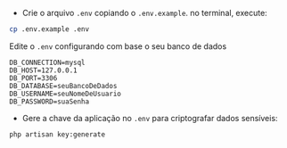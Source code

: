 - Crie o arquivo ``.env`` copiando o ``.env.example``. no terminal, execute:

```bash 
cp .env.example .env
```

Edite o ``.env`` configurando com base o seu banco de dados

```
DB_CONNECTION=mysql
DB_HOST=127.0.0.1
DB_PORT=3306
DB_DATABASE=seuBancoDeDados
DB_USERNAME=seuNomeDeUsuario
DB_PASSWORD=suaSenha
```

- Gere a chave da aplicação no ``.env`` para criptografar dados sensíveis:

```bash
php artisan key:generate
```